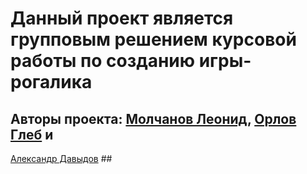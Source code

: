 # Данный проект является групповым решением курсовой работы по созданию игры-рогалика #
## Авторы проекта: <a href="https://vk.com/ler1s_one_l0ve" target="_blank">Молчанов Леонид</a>,  <a href="https://vk.com/gleorl" target="_blank">Орлов Глеб</a> и 
<a href="https://vk.com/codebreaker442" target="_blank">Александр Давыдов</a> ##
